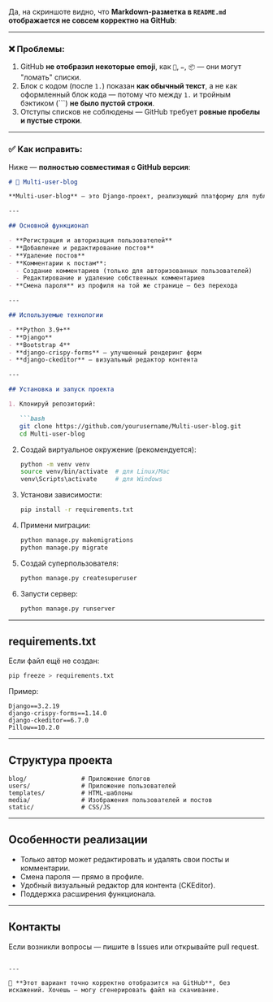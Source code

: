Да, на скриншоте видно, что **Markdown-разметка в `README.md` отображается не совсем корректно на GitHub**:

---

### ❌ Проблемы:

1. GitHub **не отобразил некоторые emoji**, как `🔐`, `✏️`, `📦` — они могут "ломать" списки.
2. Блок с кодом (после `1.`) показан **как обычный текст**, а не как оформленный блок кода — потому что между `1.` и тройным бэктиком (\`\`\`) **не было пустой строки**.
3. Отступы списков не соблюдены — GitHub требует **ровные пробелы и пустые строки**.

---

### ✅ Как исправить:

Ниже — **полностью совместимая с GitHub версия**:

````markdown
# 📝 Multi-user-blog

**Multi-user-blog** — это Django-проект, реализующий платформу для публикации и управления блогами с поддержкой нескольких пользователей.

---

## Основной функционал

- **Регистрация и авторизация пользователей**
- **Добавление и редактирование постов**
- **Удаление постов**
- **Комментарии к постам**:
  - Создание комментариев (только для авторизованных пользователей)
  - Редактирование и удаление собственных комментариев
- **Смена пароля** из профиля на той же странице — без перехода

---

## Используемые технологии

- **Python 3.9+**
- **Django**
- **Bootstrap 4**
- **django-crispy-forms** — улучшенный рендеринг форм
- **django-ckeditor** — визуальный редактор контента

---

## Установка и запуск проекта

1. Клонируй репозиторий:

   ```bash
   git clone https://github.com/yourusername/Multi-user-blog.git
   cd Multi-user-blog
````

2. Создай виртуальное окружение (рекомендуется):

   ```bash
   python -m venv venv
   source venv/bin/activate  # для Linux/Mac
   venv\Scripts\activate     # для Windows
   ```

3. Установи зависимости:

   ```bash
   pip install -r requirements.txt
   ```

4. Примени миграции:

   ```bash
   python manage.py makemigrations
   python manage.py migrate
   ```

5. Создай суперпользователя:

   ```bash
   python manage.py createsuperuser
   ```

6. Запусти сервер:

   ```bash
   python manage.py runserver
   ```

---

## requirements.txt

Если файл ещё не создан:

```bash
pip freeze > requirements.txt
```

Пример:

```
Django==3.2.19
django-crispy-forms==1.14.0
django-ckeditor==6.7.0
Pillow==10.2.0
```

---

## Структура проекта

```
blog/               # Приложение блогов
users/              # Приложение пользователей
templates/          # HTML-шаблоны
media/              # Изображения пользователей и постов
static/             # CSS/JS
```

---

## Особенности реализации

* Только автор может редактировать и удалять свои посты и комментарии.
* Смена пароля — прямо в профиле.
* Удобный визуальный редактор для контента (CKEditor).
* Поддержка расширения функционала.

---

## Контакты

Если возникли вопросы — пишите в Issues или открывайте pull request.

```

---

📌 **Этот вариант точно корректно отобразится на GitHub**, без искажений. Хочешь — могу сгенерировать файл на скачивание.
```

